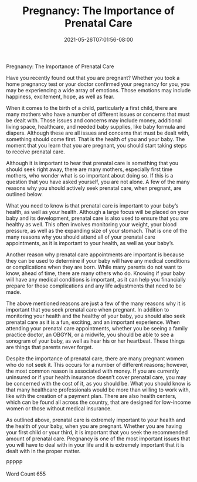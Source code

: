 ﻿---
title: "Pregnancy:  The Importance of Prenatal Care"
date: 2021-05-26T07:01:56-08:00
description: "TXT Tips for Web Success"
featured_image: "/images/TXT.jpg"
tags: ["TXT"]
---

Pregnancy:  The Importance of Prenatal Care

Have you recently found out that you are pregnant?  Whether you took a home pregnancy test or your doctor confirmed your pregnancy for you, you may be experiencing a wide array of emotions.  Those emotions may include happiness, excitement, hope, as well as fear.

When it comes to the birth of a child, particularly a first child, there are many mothers who have a number of different issues or concerns that must be dealt with. Those issues and concerns may include money, additional living space, healthcare, and needed baby supplies, like baby formula and diapers.  Although these are all issues and concerns that must be dealt with, something should come first.  That is the health of you and your baby.  The moment that you learn that you are pregnant, you should start taking steps to receive prenatal care.

Although it is important to hear that prenatal care is something that you should seek right away, there are many mothers, especially first time mothers, who wonder what is so important about doing so.  If this is a question that you have asked yourself, you are not alone.  A few of the many reasons why you should actively seek prenatal care, when pregnant, are outlined below.

What you need to know is that prenatal care is important to your baby’s health, as well as your health. Although a large focus will be placed on your baby and its development, prenatal care is also used to ensure that you are healthy as well. This often involves monitoring your weight, your blood pressure, as well as the expanding size of your stomach.  That is one of the many reasons why you should attend all of your prenatal care appointments, as it is important to your health, as well as your baby’s.

Another reason why prenatal care appointments are important is because they can be used to determine if your baby will have any medical conditions or complications when they are born. While many parents do not want to know, ahead of time, there are many others who do.  Knowing if your baby will have any medical conditions is important, as it can help you financially prepare for those complications and any life adjustments that need to be made.

The above mentioned reasons are just a few of the many reasons why it is important that you seek prenatal care when pregnant.  In addition to monitoring your health and the healthy of your baby, you should also seek prenatal care as it is a fun, exciting, and an important experience.  When attending your prenatal care appointments, whether you be seeing a family practice doctor, an OBGYN, or a midwife, you should be able to see a sonogram of your baby, as well as hear his or her heartbeat.  These things are things that parents never forget.

Despite the importance of prenatal care, there are many pregnant women who do not seek it. This occurs for a number of different reasons; however, the most common reason is associated with money. If you are currently uninsured or if your health insurance doesn’t cover prenatal care, you may be concerned with the cost of it, as you should be. What you should know is that many healthcare professionals would be more than willing to work with, like with the creation of a payment plan. There are also health centers, which can be found all across the country, that are designed for low-income women or those without medical insurance.  

As outlined above, prenatal care is extremely important to your health and the health of your baby, when you are pregnant. Whether you are having your first child or your third, it is important that you seek the recommended amount of prenatal care.  Pregnancy is one of the most important issues that you will have to deal with in your life and it is extremely important that it is dealt with in the proper matter.

PPPPP

Word Count 655

